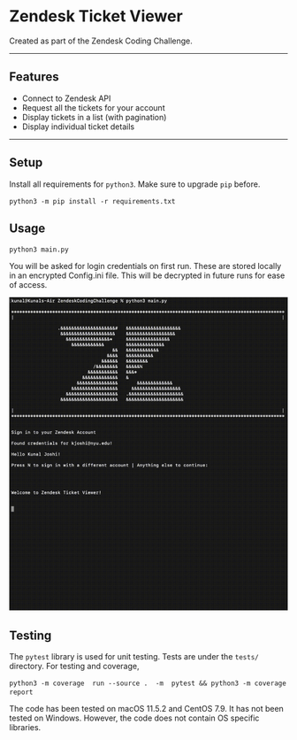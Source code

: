 # Zendesk Ticket Viewer
Created as part of the Zendesk Coding Challenge.

---
## Features
- Connect to Zendesk API
- Request all the tickets for your account
- Display tickets in a list (with pagination)
- Display individual ticket details

---

## Setup
Install all requirements for `python3`. Make sure to upgrade `pip` before.
```console
python3 -m pip install -r requirements.txt
```

## Usage
```console
python3 main.py
```
You will be asked for login credentials on first run. These are stored locally in an encrypted Config.ini file. 
This will be decrypted in future runs for ease of access.

![Alt Text](media/demo.gif)

## Testing
The `pytest` library is used for unit testing. Tests are under the `tests/` directory. For testing and coverage,
```console
python3 -m coverage  run --source .  -m  pytest && python3 -m coverage report
```
The code has been tested on macOS 11.5.2 and CentOS 7.9. It has not been tested on Windows. However, the code does not contain OS specific libraries.
